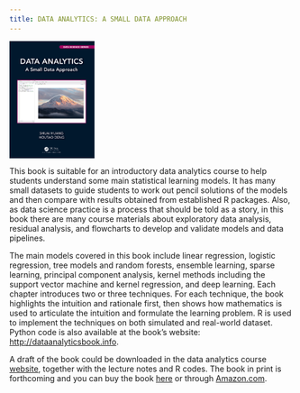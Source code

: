 ```yaml
---
title: DATA ANALYTICS: A SMALL DATA APPROACH
---
```


<img src='./images/analyticsbook.png' alt='portrait' style="width:30%" align="center"/>


This book is suitable for an introductory data analytics course to help students understand some main statistical learning models. It has many small datasets to guide students to work out pencil solutions of the models and then compare with results obtained from established R packages. Also, as data science practice is a process that should be told as a story, in this book there are many course materials about exploratory data analysis, residual analysis, and flowcharts to develop and validate models and data pipelines.

The main models covered in this book include linear regression, logistic regression, tree models and random forests, ensemble learning, sparse learning, principal component analysis, kernel methods including the support vector machine and kernel regression, and deep learning. Each chapter introduces two or three techniques. For each technique, the book highlights the intuition and rationale first, then shows how mathematics is used to articulate the intuition and formulate the learning problem. R is used to implement the techniques on both simulated and real-world dataset. Python code is also available at the book’s website: http://dataanalyticsbook.info.

A draft of the book could be downloaded in the data analytics course [website](http://analytics.shuaihuang.info/), together with the lecture notes and R codes. The book in print is forthcoming and you can buy the book [here](http://analytics.shuaihuang.info/) or through [Amazon.com](https://www.amazon.com/Data-Analytics-Approach-Chapman-Science/dp/0367609509).
